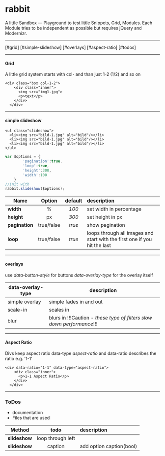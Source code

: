 rabbit
======
A little Sandbox — Playground to test little Snippets, Grid, Modules. Each Module tries to be independent as possible but requires jQuery and Modernizr.


---

[#grid]
[#simple-slideshow]
[#overlays]
[#aspect-ratio]
[#todos]


---
#### Grid

A little grid system starts with col- and than just 1-2 (1/2) and so on

```
<div class="box col-1-2">
    <div class="inner">
      <img src="img1.jpg">
      <p>text</p>
    </div>
  </div>
```


---

#### simple slideshow

```
<ul class="slideshow">
  <li><img src="bild-1.jpg" alt="bild"/></li>
  <li><img src="bild-1.jpg" alt="bild"/></li>
  <li><img src="bild-1.jpg" alt="bild"/></li>
</ul>
```

```javascript
var $options = {
  		'pagination':true,
  		'loop':true,
  		'height':300,
  		'width':100
  	}
//init with
rabbit.slideshow($options);
```



| Name          | Option       | default| description |
| ------------- |:------------:| :-----:| :-------|
| **width**     | %            | *100*  | set width in percentage   |
| **height**    | px           | *300*  | set height in px   |
| **pagination**| true/false   | *true* | show pagination  |
| **loop**      | true/false   | *true* | loops through all images and start with the first one if you hit the last  |

---

#### overlays
use *data-button-style* for buttons
*data-overlay-type* for the overlay itself

| data-overlay-type | description |
| --- | --- |
| simple overlay | simple fades in and out |
| scale-in | scales in |
| blur | blurs in !!!Caution - *these type of filters slow down performance*!!! |


---

#### Aspect Ratio

Divs keep aspect ratio
data-type *aspect-ratio* and data-ratio describes the ratio e.g. '1-1'

```
<div data-ratio="1-1" data-type="aspect-ratio">
    <div class="inner">
      <p>1-1 Aspect Ratio</p>
    </div>
  </div>
```

---

### ToDos
- documentation
- Files that are used

| Method        | todo         | description |
| ------------- |:------------:| :-------|
| **slideshow** | loop through left |   |
| **slideshow** | caption      | add option caption(bool) |